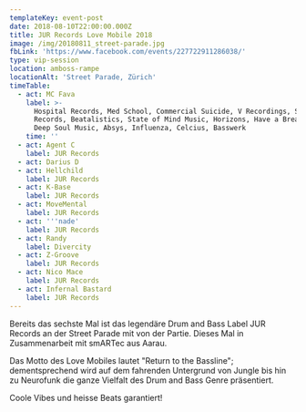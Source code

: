 ```yaml
---
templateKey: event-post
date: 2018-08-10T22:00:00.000Z
title: JUR Records Love Mobile 2018
image: /img/20180811_street-parade.jpg
fbLink: 'https://www.facebook.com/events/227722911286038/'
type: vip-session
location: amboss-rampe
locationAlt: 'Street Parade, Zürich'
timeTable:
  - act: MC Fava
    label: >-
      Hospital Records, Med School, Commercial Suicide, V Recordings, Spearhead
      Records, Beatalistics, State of Mind Music, Horizons, Have a Break, Fokuz,
      Deep Soul Music, Absys, Influenza, Celcius, Basswerk
    time: ''
  - act: Agent C
    label: JUR Records
  - act: Darius D
  - act: Hellchild
    label: JUR Records
  - act: K-Base
    label: JUR Records
  - act: MoveMental
    label: JUR Records
  - act: '''nade'
    label: JUR Records
  - act: Randy
    label: Divercity
  - act: Z-Groove
    label: JUR Records
  - act: Nico Mace
    label: JUR Records
  - act: Infernal Bastard
    label: JUR Records
---
```

Bereits das sechste Mal ist das legendäre Drum and Bass Label JUR Records an der Street Parade mit von der Partie. Dieses Mal in Zusammenarbeit mit smARTec aus Aarau. 

Das Motto des Love Mobiles lautet "Return to the Bassline"; dementsprechend wird auf dem fahrenden Untergrund von Jungle bis hin zu Neurofunk die ganze Vielfalt des Drum and Bass Genre präsentiert. 

Coole Vibes und heisse Beats garantiert!
